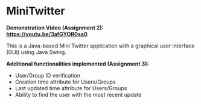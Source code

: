 # MiniTwitter
**Demonstration Video (Assignment 2):  
https://youtu.be/3afGYOR0sa0**

This is a Java-based Mini Twitter application with a graphical user interface (GUI) using Java Swing.

**Additional functionalities implemented (Assignment 3):**
- User/Group ID verification
- Creation time attribute for Users/Groups
- Last updated time attribute for Users/Groups
- Ability to find the user with the most recent update

